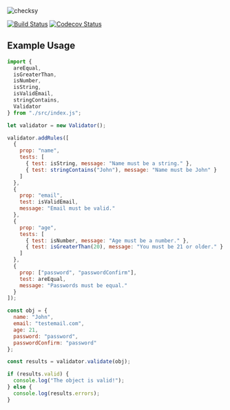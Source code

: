![checksy](https://i.imgur.com/ZQgJPJ8.png)

[![Build Status](https://travis-ci.org/nas5w/checksy.svg?branch=master)](https://travis-ci.org/nas5w/checksy) [![Codecov Status](https://codecov.io/gh/nas5w/checksy/branch/master/graph/badge.svg)](https://codecov.io/gh/nas5w/checksy/branch/master)

## Example Usage

```javascript
import {
  areEqual,
  isGreaterThan,
  isNumber,
  isString,
  isValidEmail,
  stringContains,
  Validator
} from "./src/index.js";

let validator = new Validator();

validator.addRules([
  {
    prop: "name",
    tests: [
      { test: isString, message: "Name must be a string." },
      { test: stringContains("John"), message: "Name must be John" }
    ]
  },
  {
    prop: "email",
    test: isValidEmail,
    message: "Email must be valid."
  },
  {
    prop: "age",
    tests: [
      { test: isNumber, message: "Age must be a number." },
      { test: isGreaterThan(20), message: "You must be 21 or older." }
    ]
  },
  {
    prop: ["password", "passwordConfirm"],
    test: areEqual,
    message: "Passwords must be equal."
  }
]);

const obj = {
  name: "John",
  email: "testemail.com",
  age: 21,
  password: "password",
  passwordConfirm: "password"
};

const results = validator.validate(obj);

if (results.valid) {
  console.log("The object is valid!");
} else {
  console.log(results.errors);
}
```
